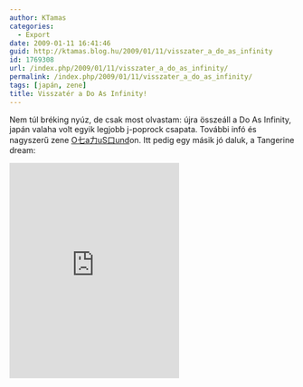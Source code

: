 ```yaml
---
author: KTamas
categories:
  - Export
date: 2009-01-11 16:41:46
guid: http://ktamas.blog.hu/2009/01/11/visszater_a_do_as_infinity
id: 1769308
url: /index.php/2009/01/11/visszater_a_do_as_infinity/
permalink: /index.php/2009/01/11/visszater_a_do_as_infinity/
tags: [japán, zene]
title: Visszatér a Do As Infinity!
---
```


Nem túl bréking nyúz, de csak most olvastam: újra összeáll a Do As Infinity, japán valaha volt egyik legjobb j-poprock csapata. További infó és nagyszerű zene <a href="http://otakusound.blog.hu/2009/01/11/do_as_infinity" target="_blank">O七a力uS口und</a>on. Itt pedig egy másik jó daluk, a Tangerine dream:

<iframe src="https://open.spotify.com/embed/track/6yYAmwnG0mSfrvbmzNdiGq" width="300" height="380" frameborder="0" allowtransparency="true" allow="encrypted-media"></iframe>
